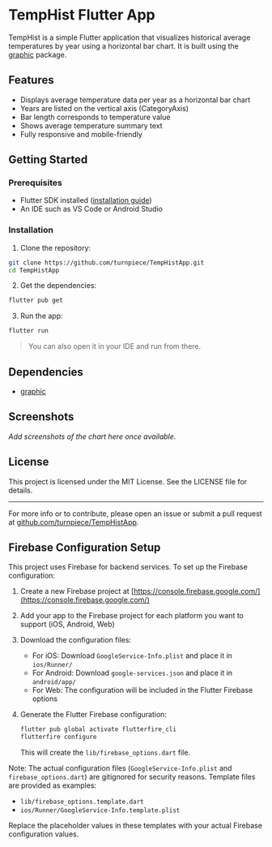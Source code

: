 # TempHist Flutter App

TempHist is a simple Flutter application that visualizes historical average temperatures by year using a horizontal bar chart. It is built using the [graphic](https://pub.dev/packages/graphic) package.

## Features

- Displays average temperature data per year as a horizontal bar chart
- Years are listed on the vertical axis (CategoryAxis)
- Bar length corresponds to temperature value
- Shows average temperature summary text
- Fully responsive and mobile-friendly

## Getting Started

### Prerequisites

- Flutter SDK installed ([installation guide](https://docs.flutter.dev/get-started/install))
- An IDE such as VS Code or Android Studio

### Installation

1. Clone the repository:

```bash
git clone https://github.com/turnpiece/TempHistApp.git
cd TempHistApp
```

2. Get the dependencies:

```bash
flutter pub get
```

3. Run the app:

```bash
flutter run
```

> You can also open it in your IDE and run from there.

## Dependencies

- [graphic](https://pub.dev/packages/graphic)

## Screenshots

_Add screenshots of the chart here once available._

## License

This project is licensed under the MIT License. See the LICENSE file for details.

---

For more info or to contribute, please open an issue or submit a pull request at [github.com/turnpiece/TempHistApp](https://github.com/turnpiece/TempHistApp).

## Firebase Configuration Setup

This project uses Firebase for backend services. To set up the Firebase configuration:

1. Create a new Firebase project at [https://console.firebase.google.com/](https://console.firebase.google.com/)
2. Add your app to the Firebase project for each platform you want to support (iOS, Android, Web)
3. Download the configuration files:

   - For iOS: Download `GoogleService-Info.plist` and place it in `ios/Runner/`
   - For Android: Download `google-services.json` and place it in `android/app/`
   - For Web: The configuration will be included in the Flutter Firebase options

4. Generate the Flutter Firebase configuration:
   ```bash
   flutter pub global activate flutterfire_cli
   flutterfire configure
   ```
   This will create the `lib/firebase_options.dart` file.

Note: The actual configuration files (`GoogleService-Info.plist` and `firebase_options.dart`) are gitignored for security reasons. Template files are provided as examples:

- `lib/firebase_options.template.dart`
- `ios/Runner/GoogleService-Info.template.plist`

Replace the placeholder values in these templates with your actual Firebase configuration values.
